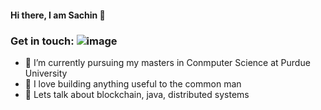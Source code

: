 #### Hi there, I am Sachin 👋

### Get in touch: ![image]({https://img.shields.io/badge/LinkedIn-0077B5?style=for-the-badge&logo=linkedin&logoColor=white})

- 🌱 I’m currently pursuing my masters in Conmputer Science at Purdue University
- 🤔 I love building anything useful to the common man
- 💬 Lets talk about blockchain, java, distributed systems 

<!--
**sachinvmurthy/sachinvmurthy** is a ✨ _special_ ✨ repository because its `README.md` (this file) appears on your GitHub profile.

Here are some ideas to get you started:


-->
